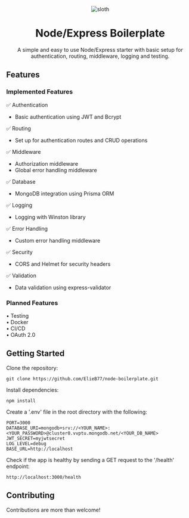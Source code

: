 <div align="center">
  
![sloth](https://github.com/ElieB77/node-boilerplate/assets/69645252/1831f9ac-30b6-4f9a-bed1-21598ac8a2a1)

  
  # Node/Express Boilerplate
A simple and easy to use Node/Express starter with basic setup for authentication, routing, middleware, logging and testing.
</div>

## Features

### Implemented Features

✅ Authentication
  - Basic authentication using JWT and Bcrypt

✅ Routing
  - Set up for authentication routes and CRUD operations

✅ Middleware
  - Authorization middleware
  - Global error handling middleware

✅ Database 
  - MongoDB integration using Prisma ORM

✅ Logging 
  - Logging with Winston library

✅ Error Handling 
  - Custom error handling middleware

✅ Security 
  - CORS and Helmet for security headers

✅ Validation 
  - Data validation using express-validator

### Planned Features

• Testing <br>
• Docker <br>
• CI/CD <br>
• OAuth 2.0 

## Getting Started

Clone the repository:
```
git clone https://github.com/ElieB77/node-boilerplate.git
```

Install dependencies:
```
npm install
```

Create a '.env' file in the root directory with the following:
```
PORT=3000
DATABASE_URI=mongodb+srv://<YOUR_NAME>:<YOUR_PASSWORD>@cluster0.vvptu.mongodb.net/<YOUR_DB_NAME>
JWT_SECRET=myjwtsecret
LOG_LEVEL=debug
BASE_URL=http://localhost
```

Check if the app is healthy by sending a GET request to the '/health' endpoint:
```
http://localhost:3000/health
```

## Contributing
Contributions are more than welcome!

